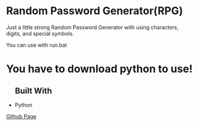 <h1> Random Password Generator(RPG) </h1>
<p> Just a little strong Random Password Generator with using characters, digits, and special symbols. </p>
<p> You can use with run.bat </p>


<h1> You have to download python to use! </h1>

<ul> <h2> Built With </h2>
<li>Python</li>
</ul>


<a href=https://github.com/CenkAk/RPG>Github Page</a>
